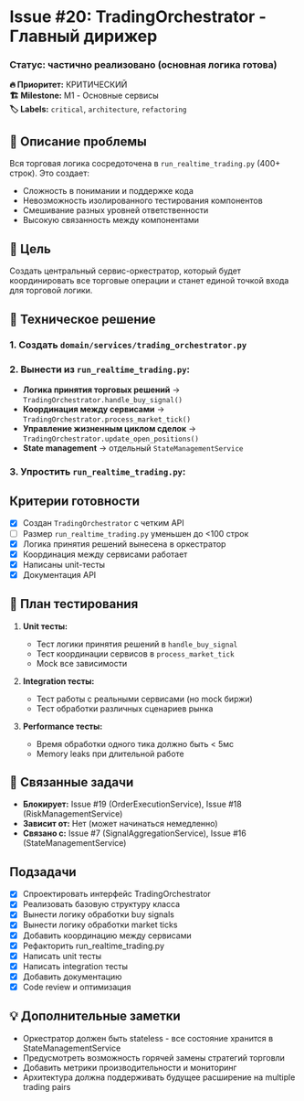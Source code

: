 # Issue #20: TradingOrchestrator - Главный дирижер
### Статус: частично реализовано (основная логика готова)

**🔥 Приоритет:** КРИТИЧЕСКИЙ  
**🏗️ Milestone:** M1 - Основные сервисы  
**🏷️ Labels:** `critical`, `architecture`, `refactoring`

## 📝 Описание проблемы

Вся торговая логика сосредоточена в `run_realtime_trading.py` (400+ строк). Это создает:
- Сложность в понимании и поддержке кода
- Невозможность изолированного тестирования компонентов  
- Смешивание разных уровней ответственности
- Высокую связанность между компонентами

## 🎯 Цель

Создать центральный сервис-оркестратор, который будет координировать все торговые операции и станет единой точкой входа для торговой логики.

## 🔧 Техническое решение

### 1. Создать `domain/services/trading_orchestrator.py`


### 2. Вынести из `run_realtime_trading.py`:

- **Логика принятия торговых решений** → `TradingOrchestrator.handle_buy_signal()`
- **Координация между сервисами** → `TradingOrchestrator.process_market_tick()`  
- **Управление жизненным циклом сделок** → `TradingOrchestrator.update_open_positions()`
- **State management** → отдельный `StateManagementService`

### 3. Упростить `run_realtime_trading.py`:


## Критерии готовности

- [x] Создан `TradingOrchestrator` с четким API
- [ ] Размер `run_realtime_trading.py` уменьшен до <100 строк
- [x] Логика принятия решений вынесена в оркестратор
- [x] Координация между сервисами работает
- [x] Написаны unit-тесты
- [x] Документация API

## 🧪 План тестирования

1. **Unit тесты:**
   - Тест логики принятия решений в `handle_buy_signal`
   - Тест координации сервисов в `process_market_tick`
   - Mock все зависимости

2. **Integration тесты:**
   - Тест работы с реальными сервисами (но mock биржи)
   - Тест обработки различных сценариев рынка

3. **Performance тесты:**
   - Время обработки одного тика должно быть < 5мс
   - Memory leaks при длительной работе

## 🔗 Связанные задачи

- **Блокирует:** Issue #19 (OrderExecutionService), Issue #18 (RiskManagementService)
- **Зависит от:** Нет (может начинаться немедленно)
- **Связано с:** Issue #7 (SignalAggregationService), Issue #16 (StateManagementService)

## Подзадачи

- [x] Спроектировать интерфейс TradingOrchestrator
- [x] Реализовать базовую структуру класса
- [x] Вынести логику обработки buy signals
- [x] Вынести логику обработки market ticks
- [x] Добавить координацию между сервисами
- [x] Рефакторить run_realtime_trading.py
- [x] Написать unit тесты
- [x] Написать integration тесты
- [x] Добавить документацию
- [x] Code review и оптимизация

## 💡 Дополнительные заметки

- Оркестратор должен быть stateless - все состояние хранится в StateManagementService
- Предусмотреть возможность горячей замены стратегий торговли
- Добавить метрики производительности и мониторинг
- Архитектура должна поддерживать будущее расширение на multiple trading pairs

